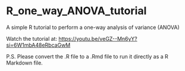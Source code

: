 # R_one_way_ANOVA_tutorial
A simple R tutorial to perform a one-way analysis of variance (ANOVA)

Watch the tutorial at: https://youtu.be/veGZ--Mn6yY?si=6W1mbA48eRbcaGwM

P.S. Please convert the .R file to a .Rmd file to run it directly as a R Markdown file.
